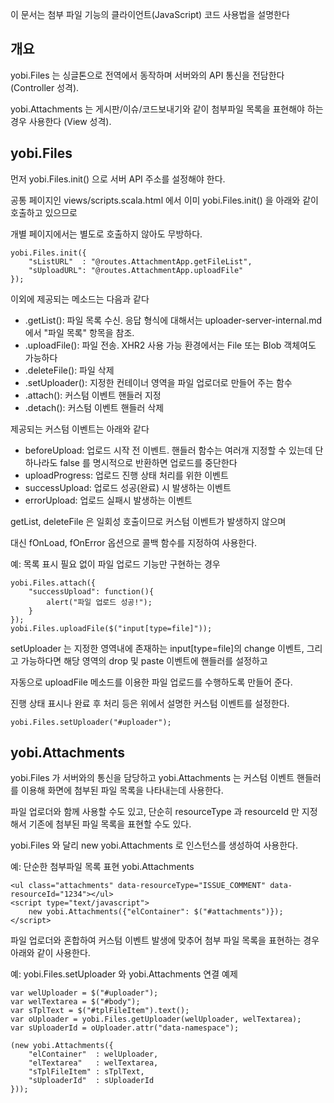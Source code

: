 이 문서는 첨부 파일 기능의 클라이언트(JavaScript) 코드 사용법을 설명한다

개요
----

yobi.Files 는 싱글톤으로 전역에서 동작하며 서버와의 API 통신을 전담한다 (Controller 성격).

yobi.Attachments 는 게시판/이슈/코드보내기와 같이 첨부파일 목록을 표현해야 하는 경우 사용한다 (View 성격).


yobi.Files
----
먼저 yobi.Files.init() 으로 서버 API 주소를 설정해야 한다.

공통 페이지인 views/scripts.scala.html 에서 이미 yobi.Files.init() 을 아래와 같이 호출하고 있으므로

개별 페이지에서는 별도로 호출하지 않아도 무방하다.

```
yobi.Files.init({
    "sListURL"  : "@routes.AttachmentApp.getFileList",
    "sUploadURL": "@routes.AttachmentApp.uploadFile"
});
```

이외에 제공되는 메소드는 다음과 같다

- .getList(): 파일 목록 수신. 응답 형식에 대해서는 uploader-server-internal.md 에서 "파일 목록" 항목을 참조.
- .uploadFile(): 파일 전송. XHR2 사용 가능 환경에서는 File 또는 Blob 객체여도 가능하다
- .deleteFile(): 파일 삭제
- .setUploader(): 지정한 컨테이너 영역을 파일 업로더로 만들어 주는 함수
- .attach(): 커스텀 이벤트 핸들러 지정
- .detach(): 커스텀 이벤트 핸들러 삭제

제공되는 커스텀 이벤트는 아래와 같다

- beforeUpload: 업로드 시작 전 이벤트. 핸들러 함수는 여러개 지정할 수 있는데 단 하나라도 false 를 명시적으로 반환하면 업로드를 중단한다
- uploadProgress: 업로드 진행 상태 처리를 위한 이벤트
- successUpload: 업로드 성공(완료) 시 발생하는 이벤트
- errorUpload: 업로드 실패시 발생하는 이벤트

getList, deleteFile 은 일회성 호출이므로 커스텀 이벤트가 발생하지 않으며

대신 fOnLoad, fOnError 옵션으로 콜백 함수를 지정하여 사용한다.

예: 목록 표시 필요 없이 파일 업로드 기능만 구현하는 경우

```  
yobi.Files.attach({  
    "successUpload": function(){
        alert("파일 업로드 성공!");
    }
});
yobi.Files.uploadFile($("input[type=file]"));
```

setUploader 는 지정한 영역내에 존재하는 input[type=file]의 change 이벤트, 그리고 가능하다면 해당 영역의 drop 및 paste 이벤트에 핸들러를 설정하고

자동으로 uploadFile 메소드를 이용한 파일 업로드를 수행하도록 만들어 준다. 

진행 상태 표시나 완료 후 처리 등은 위에서 설명한 커스텀 이벤트를 설정한다.

```
yobi.Files.setUploader("#uploader");
```


yobi.Attachments
----

yobi.Files 가 서버와의 통신을 담당하고 yobi.Attachments 는 커스텀 이벤트 핸들러를 이용해 화면에 첨부된 파일 목록을 나타내는데 사용한다. 

파일 업로더와 함께 사용할 수도 있고, 단순히 resourceType 과 resourceId 만 지정해서 기존에 첨부된 파일 목록을 표현할 수도 있다.

yobi.Files 와 달리 new yobi.Attachments 로 인스턴스를 생성하여 사용한다.


예: 단순한 첨부파일 목록 표현 yobi.Attachments
```
<ul class="attachments" data-resourceType="ISSUE_COMMENT" data-resourceId="1234"></ul>  
<script type="text/javascript">
    new yobi.Attachments({"elContainer": $("#attachments")});
</script>

```

파일 업로더와 혼합하여 커스텀 이벤트 발생에 맞추어 첨부 파일 목록을 표현하는 경우 아래와 같이 사용한다.

예: yobi.Files.setUploader 와 yobi.Attachments 연결 예제

```
var welUploader = $("#uploader");
var welTextarea = $("#body");
var sTplText = $("#tplFileItem").text();  
var oUploader = yobi.Files.getUploader(welUploader, welTextarea);  
var sUploaderId = oUploader.attr("data-namespace");  

(new yobi.Attachments({  
    "elContainer"  : welUploader,
    "elTextarea"   : welTextarea,
    "sTplFileItem" : sTplText,
    "sUploaderId"  : sUploaderId
}));
```
